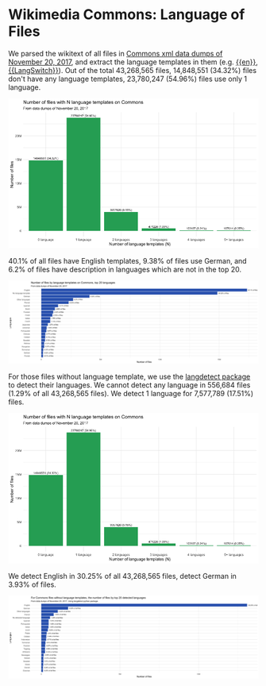 # Wikimedia Commons: Language of Files

We parsed the wikitext of all files in [Commons xml data dumps of November 20, 2017](https://dumps.wikimedia.org/commonswiki/20171120/), and extract the language templates in them (e.g. [{{en}}](https://commons.wikimedia.org/wiki/Template:En), [{{LangSwitch}}](https://commons.wikimedia.org/wiki/Template:LangSwitch)). Out of the total 43,268,565 files, 14,848,551 (34.32%) files don't have any language templates, 23,780,247 (54.96%) files use only 1 language.

![Files by number of language templates](figures/files_by_n_languages.png)

40.1% of all files have English templates, 9.38% of files use German, and 6.2% of files have description in languages which are not in the top 20. 

![Files by top 20 language templates](figures/top20_languages_nfiles.png)

For those files without language template, we use the [langdetect package](https://pypi.python.org/pypi/langdetect) to detect their languages. We cannot detect any language in 556,684 files (1.29% of all 43,268,565 files). We detect 1 language for 7,577,789 (17.51%) files.

![Files by number of detected languages](figures/files_by_n_languages.png)

We detect English in 30.25% of all 43,268,565 files, detect German in 3.93% of files.

![Files by top 20 detected languages](figures/top20_detected_languages_nfiles.png)
